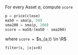 
For every Asset $a$, compute `score`
```py
p = price(close)
ma50 = sma(p, 50)
sma200 = sma(p, 200)
score = ma50/(ma50 - sma200)
```
where `score = `$s_{a,t} \in \R$

```
filter(s, |x|x>0)


```